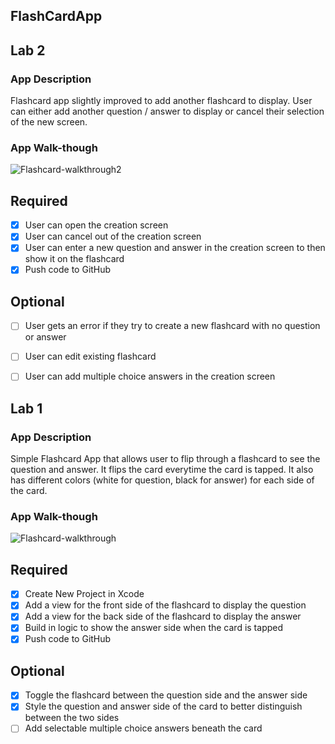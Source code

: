 ## FlashCardApp

## Lab 2

### App Description
Flashcard app slightly improved to add another flashcard to display. User can either add another question / answer to display or cancel their selection of the new screen. 

### App Walk-though
![Flashcard-walkthrough2](https://user-images.githubusercontent.com/98361776/193747143-c79fdb94-fd3a-4c1c-9eb9-c14308f7501b.gif)

## Required
- [x] User can open the creation screen
- [x] User can cancel out of the creation screen
- [x] User can enter a new question and answer in the creation screen to then show it on the flashcard
- [x] Push code to GitHub
## Optional
- [ ] User gets an error if they try to create a new flashcard with no question or answer
- [ ] User can edit existing flashcard
- [ ] User can add multiple choice answers in the creation screen



## Lab 1

### App Description
Simple Flashcard App that allows user to flip through a flashcard to see the question and answer. It flips the card everytime the card is tapped. It 
also has different colors (white for question, black for answer) for each side of the card.

### App Walk-though
![Flashcard-walkthrough](https://user-images.githubusercontent.com/98361776/191186406-ac3df0f6-6488-4450-bbb9-489d215f7b80.gif)

## Required
- [x] Create New Project in Xcode
- [x] Add a view for the front side of the flashcard to display the question
- [x] Add a view for the back side of the flashcard to display the answer
- [x] Build in logic to show the answer side when the card is tapped
- [x] Push code to GitHub
## Optional
- [x] Toggle the flashcard between the question side and the answer side
- [x] Style the question and answer side of the card to better distinguish between the two sides
- [ ] Add selectable multiple choice answers beneath the card
